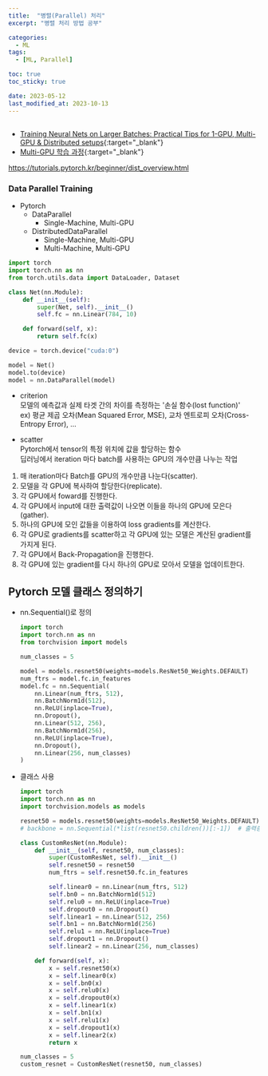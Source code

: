 ```yaml
---
title:  "병렬(Parallel) 처리"
excerpt: "병렬 처리 방법 공부"

categories:
  - ML
tags:
  - [ML, Parallel]

toc: true
toc_sticky: true

date: 2023-05-12
last_modified_at: 2023-10-13
---
```


##   
- [Training Neural Nets on Larger Batches: Practical Tips for 1-GPU, Multi-GPU & Distributed setups](https://medium.com/huggingface/training-larger-batches-practical-tips-on-1-gpu-multi-gpu-distributed-setups-ec88c3e51255){:target="_blank"}  
- [Multi-GPU 학습 과정](https://medium.com/daangn/pytorch-multi-gpu-%ED%95%99%EC%8A%B5-%EC%A0%9C%EB%8C%80%EB%A1%9C-%ED%95%98%EA%B8%B0-27270617936b){:target="_blank"}  

https://tutorials.pytorch.kr/beginner/dist_overview.html  

### Data Parallel Training  
- Pytorch  
  - DataParallel  
    - Single-Machine, Multi-GPU  
  - DistributedDataParallel  
    - Single-Machine, Multi-GPU  
    - Multi-Machine, Multi-GPU  

```python
import torch
import torch.nn as nn
from torch.utils.data import DataLoader, Dataset

class Net(nn.Module):
    def __init__(self):
        super(Net, self).__init__()
        self.fc = nn.Linear(784, 10)

    def forward(self, x):
        return self.fc(x)

device = torch.device("cuda:0")

model = Net()
model.to(device)
model = nn.DataParallel(model)
```

- criterion  
모델의 예측값과 실제 타겟 간의 차이를 측정하는 '손실 함수(lost function)'  
ex) 평균 제곱 오차(Mean Squared Error, MSE), 교차 엔트로피 오차(Cross-Entropy Error), ...  

- scatter  
Pytorch에서 tensor의 특정 위치에 값을 할당하는 함수  
딥러닝에서 iteration 마다 batch를 사용하는 GPU의 개수만큼 나누는 작업  

1. 매 iteration마다 Batch를 GPU의 개수만큼 나눈다(scatter).
2. 모델을 각 GPU에 복사하여 할당한다(replicate).
3. 각 GPU에서 foward를 진행한다.
4. 각 GPU에서 input에 대한 출력값이 나오면 이들을 하나의 GPU에 모은다(gather).
5. 하나의 GPU에 모인 값들을 이용하여 loss gradients를 계산한다.
6. 각 GPU로 gradients를 scatter하고 각 GPU에 있는 모델은 계산된 gradient를 가지게 된다.
7. 각 GPU에서 Back-Propagation을 진행한다.
8. 각 GPU에 있는 gradient를 다시 하나의 GPU로 모아서 모델을 업데이트한다. 




## Pytorch 모델 클래스 정의하기  
- nn.Sequential()로 정의  
  ```python
  import torch
  import torch.nn as nn
  from torchvision import models

  num_classes = 5

  model = models.resnet50(weights=models.ResNet50_Weights.DEFAULT)
  num_ftrs = model.fc.in_features
  model.fc = nn.Sequential(
      nn.Linear(num_ftrs, 512),
      nn.BatchNorm1d(512),
      nn.ReLU(inplace=True),
      nn.Dropout(),
      nn.Linear(512, 256),
      nn.BatchNorm1d(256),
      nn.ReLU(inplace=True),
      nn.Dropout(),
      nn.Linear(256, num_classes)
  )
  ```

- 클래스 사용  
  ```python
  import torch
  import torch.nn as nn
  import torchvision.models as models

  resnet50 = models.resnet50(weights=models.ResNet50_Weights.DEFAULT)
  # backbone = nn.Sequential(*list(resnet50.children())[:-1])  # 출력층 사용X

  class CustomResNet(nn.Module):
      def __init__(self, resnet50, num_classes):
          super(CustomResNet, self).__init__()
          self.resnet50 = resnet50
          num_ftrs = self.resnet50.fc.in_features

          self.linear0 = nn.Linear(num_ftrs, 512)
          self.bn0 = nn.BatchNorm1d(512)
          self.relu0 = nn.ReLU(inplace=True)
          self.dropout0 = nn.Dropout()
          self.linear1 = nn.Linear(512, 256)
          self.bn1 = nn.BatchNorm1d(256)
          self.relu1 = nn.ReLU(inplace=True)
          self.dropout1 = nn.Dropout()
          self.linear2 = nn.Linear(256, num_classes)

      def forward(self, x):
          x = self.resnet50(x)
          x = self.linear0(x)
          x = self.bn0(x)
          x = self.relu0(x)
          x = self.dropout0(x)
          x = self.linear1(x)
          x = self.bn1(x)
          x = self.relu1(x)
          x = self.dropout1(x)
          x = self.linear2(x)
          return x

  num_classes = 5
  custom_resnet = CustomResNet(resnet50, num_classes)
  ```

